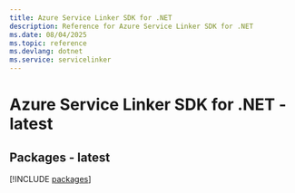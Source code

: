 ```yaml
---
title: Azure Service Linker SDK for .NET
description: Reference for Azure Service Linker SDK for .NET
ms.date: 08/04/2025
ms.topic: reference
ms.devlang: dotnet
ms.service: servicelinker
---
```

# Azure Service Linker SDK for .NET - latest
## Packages - latest
[!INCLUDE [packages](service-linker-index.md)]